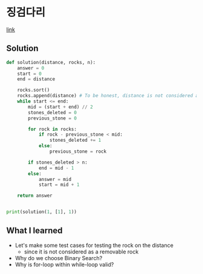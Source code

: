 # 징검다리

[link](https://school.programmers.co.kr/learn/courses/30/lessons/43236)

## Solution

```python
def solution(distance, rocks, n):
    answer = 0
    start = 0
    end = distance

    rocks.sort()
    rocks.append(distance) # To be honest, distance is not considered as a removable rock
    while start <= end:
        mid = (start + end) // 2
        stones_deleted = 0
        previous_stone = 0

        for rock in rocks:
            if rock - previous_stone < mid:
                stones_deleted += 1
            else:
                previous_stone = rock

        if stones_deleted > n:
            end = mid - 1
        else:
            answer = mid
            start = mid + 1

    return answer


print(solution(1, [1], 1))

```

## What I learned

- Let's make some test cases for testing the rock on the distance
    - since it is not considered as a removable rock
- Why do we choose Binary Search?
- Why is for-loop within while-loop valid? 
